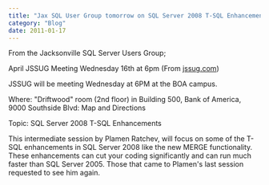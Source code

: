 ```yaml
---
title: "Jax SQL User Group tomorrow on SQL Server 2008 T-SQL Enhancements"
category: "Blog"
date: 2011-01-17
---
```



From the Jacksonville SQL Server Users Group;

April JSSUG Meeting Wednesday 16th at 6pm (From [jssug.com](http://jssug.com))

JSSUG will be meeting Wednesday at 6PM at the BOA campus.

Where: "Driftwood" room (2nd floor) in Building 500, Bank of America, 9000 Southside Blvd: Map and Directions

Topic: SQL Server 2008 T-SQL Enhancements

This intermediate session by Plamen Ratchev, will focus on some of the T-SQL enhancements in SQL Server 2008 like the new MERGE functionality. These enhancements can cut your coding significantly and can run much faster than SQL Server 2005\. Those that came to Plamen's last session requested to see him again.